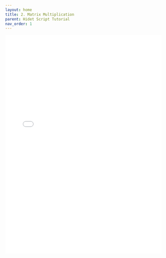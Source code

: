 ```yaml
---
layout: home
title: 2. Matrix Multiplication
parent: Hidet Script Tutorial
nav_order: 1
---
```


<div class="jupyter-notebook" style="position: relative; width: 100%; margin: 0 auto;">
<div class="jupyter-notebook-iframe-container" style="padding-bottom: 701px;"> 
<iframe src="{{ site.baseurl }}/hidet_script_tutorials_ipynb/2-matrix-multiplication.ipynb.html" style="position: absolute; top: 0; left: 0; border-style: none;" width="100%" height="100%" onload="this.parentElement.style.paddingBottom = (this.contentWindow.document.documentElement.scrollHeight + 10) + 'px'">
</iframe>
</div>
</div>

